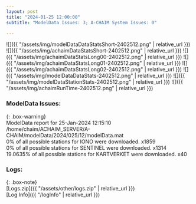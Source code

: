 ```yaml
---
layout: post
title: "2024-01-25 12:00:00"
subtitle: "ModelData Issues: 3; A-CHAIM System Issues: 0"

---
```


![]({{ "/assets/img/modelDataDataStatsShort-2402512.png" | relative_url }})
![]({{ "/assets/img/achaimDataStatsShort-2402512.png" | relative_url }})
![]({{ "/assets/img/achaimDataStatsLong00-2402512.png" | relative_url }})
![]({{ "/assets/img/achaimDataStatsLong01-2402512.png" | relative_url }})
![]({{ "/assets/img/achaimDataStatsLong02-2402512.png" | relative_url }})
![]({{ "/assets/img/modelDataDataStats-2402512.png" | relative_url }})
![]({{ "/assets/img/modelDataStationStats-2402512.png" | relative_url }})
![]({{ "/assets/img/achaimRunTime-2402512.png" | relative_url }})


### ModelData Issues:  
  
{: .box-warning}  
 ModelData report for 25-Jan-2024 12:15:10   
 /home/chaim/ACHAIM_SERVER/A-CHAIM/modelData/2024/025/12/modelData.mat   
 0% of all possible stations for IONO were downloaded. x1859   
 0% of all possible stations for SENTINEL were downloaded. x1314   
 19.0635% of all possible stations for KARTVERKET were downloaded. x40   
  


### Logs:  
  
{: .box-note}  
[Logs.zip]({{ "/assets/other/logs.zip" | relative_url }})  
[Log Info]({{ "/logInfo" | relative_url }})  
